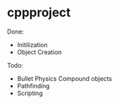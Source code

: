 # cppproject

Done:
- Initilization
- Object Creation

Todo:
- Bullet Physics Compound objects
- Pathfinding
- Scripting

